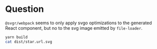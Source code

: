 # Question

`@svgr/webpack` seems to only apply svgo optimizations to the generated React component, but no to the svg image emitted by `file-loader`.

```bash
yarn build
cat dist/star.url.svg
```
